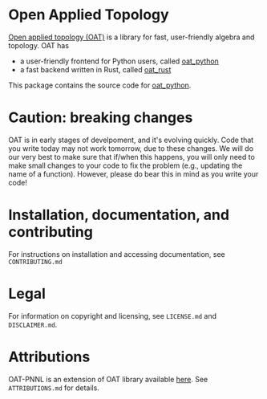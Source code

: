 # Open Applied Topology

[Open applied topology (OAT)](https://openappliedtopology.github.io) is a library for fast, user-friendly algebra and topology. OAT has 

- a user-friendly frontend for Python users, called [oat_python](https://github.com/OpenAppliedTopology/oat_python)
- a fast backend written in Rust, called [oat_rust](https://github.com/OpenAppliedTopology/oat_rust) 

This package contains the source code for [oat_python](https://github.com/OpenAppliedTopology/oat_python).

# Caution: breaking changes

OAT is in early stages of develpoment, and it's evolving quickly. Code that you write today may not work tomorrow, due to these changes. We will do our very best to make sure that if/when this happens, you will only need to make small changes to your code to fix the problem (e.g., updating the name of a function). However, please do bear this in mind as you write your code!

# Installation, documentation, and contributing

For instructions on installation and accessing documentation, see `CONTRIBUTING.md`

# Legal

For information on copyright and licensing, see `LICENSE.md` and `DISCLAIMER.md`.

# Attributions

OAT-PNNL is an extension of OAT library available [here](https://github.com/ExHACT/OAT).  See `ATTRIBUTIONS.md` for details.
